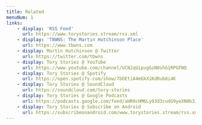 ```yaml
---
title: Related
menuNum: 1
links:
    - display: 'RSS Feed'
      url: https://www.torystories.stream/rss.xml
    - display: 'TBWNS: The Martin Hutchinson Place'
      url: https://www.tbwns.com
    - display: Martin Hutchinson @ Twitter
      url: https://twitter.com/tbwns
    - display: Tory Stories @ YouTube
      url: https://www.youtube.com/channel/UCNJqUipugGsN0shG1RPGFNQ
    - display: Tory Stories @ Spotify
      url: https://open.spotify.com/show/7bOEtiA4mGkXiKdRub8i4K
    - display: Tory Stories @ SoundCloud
      url: https://soundcloud.com/tory-stories
    - display: Tory Stories @ Google Podcasts
      url: https://podcasts.google.com/feed/aHR0cHM6Ly93d3cudG9yeXN0b3JpZXMuc3RyZWFtL3Jzcy54bWw
    - display: Tory Stories @ Subscribe on Android
      url: https://subscribeonandroid.com/www.torystories.stream/rss.xml
---
```

